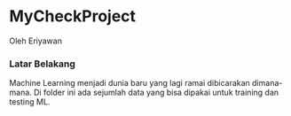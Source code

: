 # MyCheckProject
Oleh Eriyawan

### Latar Belakang
Machine Learning menjadi dunia baru yang lagi ramai dibicarakan dimana-mana. Di folder ini ada sejumlah data yang bisa dipakai untuk training dan testing ML.


